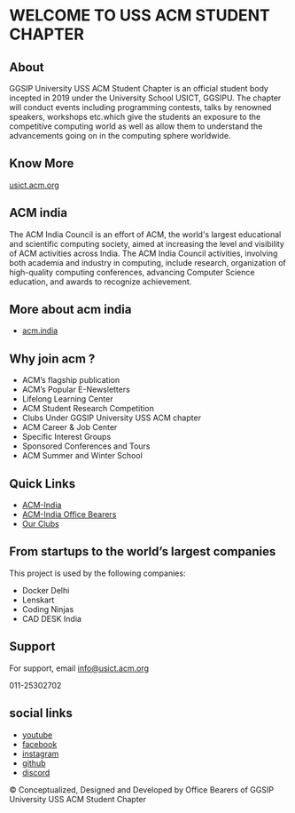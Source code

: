 
# WELCOME TO **USS ACM** STUDENT CHAPTER

## About
GGSIP University USS ACM Student Chapter is an official student body incepted in 2019 under the University School USICT, GGSIPU. The chapter will conduct events including programming contests, talks by renowned speakers, workshops etc.which give the students an exposure to the competitive computing world as well as allow them to understand the advancements going on in the computing sphere worldwide.



## Know More

[usict.acm.org](https://usict.acm.org/about.php)


## ACM india

The ACM India Council is an effort of ACM, the world's largest educational and scientific computing society, aimed at increasing the level and visibility of ACM activities across India. The ACM India Council activities, involving both academia and industry in computing, include research, organization of high-quality computing conferences, advancing Computer Science education, and awards to recognize achievement.


## More about acm india

- [acm.india](https://india.acm.org/)


## Why join acm ?

- ACM’s flagship publication
- ACM’s Popular E-Newsletters
- Lifelong Learning Center
- ACM Student Research Competition
- Clubs Under GGSIP University USS ACM chapter
- ACM Career & Job Center
- Specific Interest Groups
- Sponsored Conferences and Tours
- ACM Summer and Winter School



## Quick Links

- [ ACM-India](https://india.acm.org/)
- [ACM-India Office Bearers](https://www.acm.org/about-acm/acm-india-council)
- [Our Clubs](https://usict.acm.org/clubs.php)
## From startups to the world’s largest companies

This project is used by the following companies:

- Docker Delhi
- Lenskart
- Coding Ninjas 
- CAD DESK India


## Support

For support, email info@usict.acm.org

 011-25302702
 ## social links

 - [youtube](https://www.youtube.com/channel/UCI7her-mYrb7QM0t9S_nA_Q/)
 - [facebook](https://www.facebook.com/acmusict)
 - [instagram](https://www.instagram.com/acmusict/)
 - [github](https://github.com/usict-acm/ACM-new)
 - [discord](https://discord.com/invite/fbAJs85rzT)
 
 
 


© Conceptualized, Designed and Developed by Office Bearers of GGSIP University USS ACM Student Chapter

